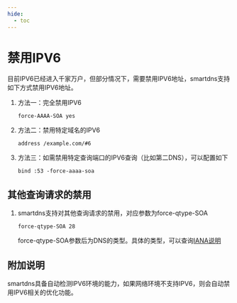 ```yaml
---
hide:
  - toc
---
```


# 禁用IPV6

目前IPV6已经进入千家万户，但部分情况下，需要禁用IPV6地址，smartdns支持如下方式禁用IPV6地址。

1. 方法一：完全禁用IPV6

    ```shell
    force-AAAA-SOA yes
    ```

1. 方法二：禁用特定域名的IPV6

    ```shell
    address /example.com/#6
    ```

1. 方法三：如需禁用特定查询端口的IPV6查询（比如第二DNS），可以配置如下

    ```shell
    bind :53 -force-aaaa-soa 
    ```

## 其他查询请求的禁用

1. smartdns支持对其他查询请求的禁用，对应参数为force-qtype-SOA

    ```shell
    force-qtype-SOA 28
    ```

    force-qtype-SOA参数后为DNS的类型。具体的类型，可以查询[IANA说明](https://www.iana.org/assignments/dns-parameters/dns-parameters.xhtml#dns-parameters-4)

## 附加说明

smartdns具备自动检测IPV6环境的能力，如果网络环境不支持IPV6，则会自动禁用IPV6相关的优化功能。
